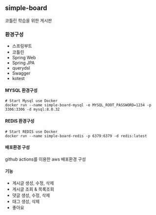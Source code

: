 ## simple-board
코틀린 학습을 위한 게시판

### 환경구성
* 스프링부트
* 코틀린
* Spring Web
* Spring JPA
* querydsl
* Swagger
* kotest

#### MYSQL 환경구성
```shell
# Start Mysql use Docker
docker run --name simple-board-mysql -e MYSQL_ROOT_PASSWORD=1234 -p 3306:3306 -d mysql:8.0.32
```

#### REDIS 환경구성
```shell
# Start REDIS use Docker
docker run --name simple-board-redis -p 6379:6379 -d redis:latest
```


#### 배포환경 구성
github actions를 이용한 aws 배포환경 구성

#### 기능
* 게시글 생성, 수정, 삭제
* 게시글 조회 & 목록조회
* 댓글 생성, 수정, 삭제
* 태그 생성, 삭제
* 좋아요
